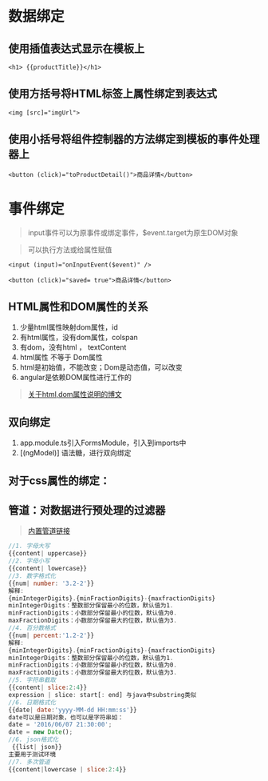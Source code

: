 # 数据绑定

## 使用插值表达式显示在模板上

```
<h1> {{productTitle}}</h1>
```

## 使用方括号将HTML标签上属性绑定到表达式

```
<img [src]="imgUrl">
```

## 使用小括号将组件控制器的方法绑定到模板的事件处理器上

```
<button (click)="toProductDetail()">商品详情</button>
```

# 事件绑定

> input事件可以为原事件或绑定事件，$event.target为原生DOM对象

> 可以执行方法或给属性赋值

```
<input (input)="onInputEvent($event)" />
```

```
<button (click)="saved= true">商品详情</button>
```

## HTML属性和DOM属性的关系

1. 少量html属性映射dom属性，id
2. 有html属性，没有dom属性，colspan
3. 有dom，没有html ， textContent
4. html属性  不等于 Dom属性
5. html是初始值，不能改变；Dom是动态值，可以改变
6. angular是依赖DOM属性进行工作的

> [关于html,dom属性说明的博文](https://www.cnblogs.com/wangfupeng1988/p/3631853.html)

## 双向绑定

1. app.module.ts引入FormsModule，引入到imports中
2. [(ngModel)] 语法糖，进行双向绑定

## 对于css属性的绑定：

## 管道：对数据进行预处理的过滤器

> [内置管道链接](https://www.jianshu.com/p/a8bd5a1d2c53)

``` javascript
//1. 字母大写
{{content| uppercase}}
//2. 字母小写
{{content| lowercase}}
//3. 数字格式化
{{num| number: '3.2-2'}}
解释:
{minIntegerDigits}.{minFractionDigits}-{maxfractionDigits}
minIntegerDigits：整数部分保留最小的位数，默认值为1.
minFractionDigits：小数部分保留最小的位数，默认值为0.
maxFractionDigits：小数部分保留最大的位数，默认值为3.
//4. 百分数格式
{{num| percent:'1.2-2'}}
解释:
{minIntegerDigits}.{minFractionDigits}-{maxfractionDigits}
minIntegerDigits：整数部分保留最小的位数，默认值为1.
minFractionDigits：小数部分保留最小的位数，默认值为0.
maxFractionDigits：小数部分保留最大的位数，默认值为3.
//5. 字符串截取
{{content| slice:2:4}}
expression | slice: start[: end] 与java中substring类似
//6. 日期格式化
{{date| date:'yyyy-MM-dd HH:mm:ss'}}
date可以是日期对象，也可以是字符串如：
date = '2016/06/07 21:30:00';
date = new Date();
//6. json格式化
 {{list| json}}
主要用于测试环境
//7. 多次管道
{{content|lowercase | slice:2:4}}

```
